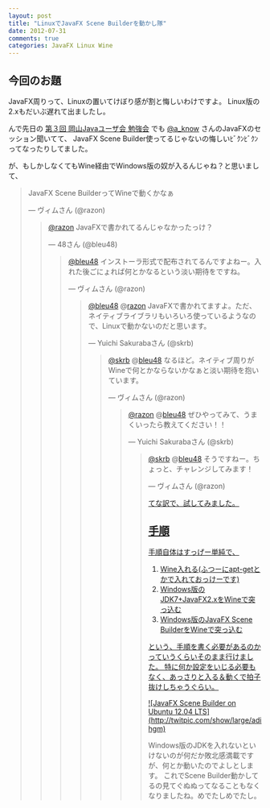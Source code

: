 ```yaml
---
layout: post
title: "LinuxでJavaFX Scene Builderを動かし隊"
date: 2012-07-31
comments: true
categories: JavaFX Linux Wine 
---
```


## 今回のお題

JavaFX周りって、Linuxの置いてけぼり感が割と悔しいわけですよ。
Linux版の2.xもだいぶ遅れて出ましたし。

んで先日の [第３回 岡山Javaユーザ会 勉強会](http://okajug.appspot.com/study03.html#study03) でも [@a_know](https://twitter.com/a_know) さんのJavaFXのセッション聞いてて、
JavaFX Scene Builder使ってるじゃないの悔しいﾋﾞｸﾝﾋﾞｸﾝってなったりしてました。

が、もしかしなくてもWine経由でWindows版の奴が入るんじゃね？と思いまして、

<blockquote class="twitter-tweet" lang="ja"><p>JavaFX Scene BuilderってWineで動くかなぁ</p>&mdash; ヴィムさん (@razon) <a href="https://twitter.com/razon/status/229745213688664064" data-datetime=""2012-07-30"
<script src="//platform.twitter.com/widgets.js" charset="utf-8"></script>

<blockquote class="twitter-tweet" lang="ja"><p>@<a href="https://twitter.com/razon">razon</a> JavaFXで書かれてるんじゃなかったっけ？</p>&mdash; 48さん (@bleu48) <a href="https://twitter.com/bleu48/status/229746698266763264" data-datetime=""2012-07-30"
<script src="//platform.twitter.com/widgets.js" charset="utf-8"></script>

<blockquote class="twitter-tweet" lang="ja"><p>@<a href="https://twitter.com/bleu48">bleu48</a> インストーラ形式で配布されてるんですよねー。入れた後ごにょれば何とかなるという淡い期待をですね。</p>&mdash; ヴィムさん (@razon) <a href="https://twitter.com/razon/status/229747230268067841" data-datetime=""2012-07-30"
<script src="//platform.twitter.com/widgets.js" charset="utf-8"></script>

<blockquote class="twitter-tweet" lang="ja"><p>@<a href="https://twitter.com/bleu48">bleu48</a> @<a href="https://twitter.com/razon">razon</a> JavaFXで書かれてますよ。ただ、ネイティブライブラリもいろいろ使っているようなので、Linuxで動かないのだと思います。</p>&mdash; Yuichi Sakurabaさん (@skrb) <a href="https://twitter.com/skrb/status/229750245662265344" data-datetime=""2012-07-30"
<script src="//platform.twitter.com/widgets.js" charset="utf-8"></script>

<blockquote class="twitter-tweet" lang="ja"><p>@<a href="https://twitter.com/skrb">skrb</a> @<a href="https://twitter.com/bleu48">bleu48</a> なるほど。ネイティブ周りがWineで何とかならないかなぁと淡い期待を抱いています。</p>&mdash; ヴィムさん (@razon) <a href="https://twitter.com/razon/status/229750737972887552" data-datetime=""2012-07-30"
<script src="//platform.twitter.com/widgets.js" charset="utf-8"></script>

<blockquote class="twitter-tweet" lang="ja"><p>@<a href="https://twitter.com/razon">razon</a> @<a href="https://twitter.com/bleu48">bleu48</a> ぜひやってみて、うまくいったら教えてください！！</p>&mdash; Yuichi Sakurabaさん (@skrb) <a href="https://twitter.com/skrb/status/229751448903237632" data-datetime=""2012-07-30"
<script src="//platform.twitter.com/widgets.js" charset="utf-8"></script>

<blockquote class="twitter-tweet" lang="ja"><p>@<a href="https://twitter.com/skrb">skrb</a> @<a href="https://twitter.com/bleu48">bleu48</a> そうですねー。ちょっと、チャレンジしてみます！</p>&mdash; ヴィムさん (@razon) <a href="https://twitter.com/razon/status/229751915469221889" data-datetime=""2012-07-30"
<script src="//platform.twitter.com/widgets.js" charset="utf-8"></script>

てな訳で、試してみました。

## 手順

手順自体はすっげー単純で、

1. Wine入れる(ふつーにapt-getとかで入れておっけーです)
2. Windows版のJDK7+JavaFX2.xをWineで突っ込む
3. Windows版のJavaFX Scene BuilderをWineで突っ込む

という、手順を書く必要があるのかっていうくらいそのまま行けました。
特に何か設定をいじる必要もなく、あっさりと入る＆動くで拍子抜けしちゃうぐらい。

<a href="http://twitpic.com/adihgm">
![JavaFX Scene Builder on Ubuntu 12.04 LTS](http://twitpic.com/show/large/adihgm)
</a>

Windows版のJDKを入れないといけないのが何だか敗北感満載ですが、何とか動いたのでよしとします。
これでScene Builder動かしてるの見てぐぬぬってなることもなくなりましたね。めでたしめでたし。


